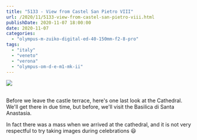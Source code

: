 ```yaml
---
title: "5133 - View from Castel San Pietro VIII"
url: /2020/11/5133-view-from-castel-san-pietro-viii.html
publishDate: 2020-11-07 18:00:00
date: 2020-11-07
categories: 
  - "olympus-m-zuiko-digital-ed-40-150mm-f2-8-pro"
tags: 
  - "italy"
  - "veneto"
  - "verona"
  - "olympus-om-d-e-m1-mk-ii"
---
```

<div class="container">
<div class="center"><a target="_blank" href="https://d25zfm9zpd7gm5.cloudfront.net/1200x1200/2018/20180911_132749_lr.jpg"><img class="webfeedsFeaturedVisual" src="https://d25zfm9zpd7gm5.cloudfront.net/0600x0600/2018/20180911_132749_lr.jpg" /></a></div>
</div>
<br />

Before we leave the castle terrace, here's one last look at the
Cathedral. We'll get there in due time, but before, we'll visit the
Basilica di Santa Anastasia.

In fact there was a mass when we arrived at the cathedral, and it is
not very respectful to try taking images during celebrations
:smiley: